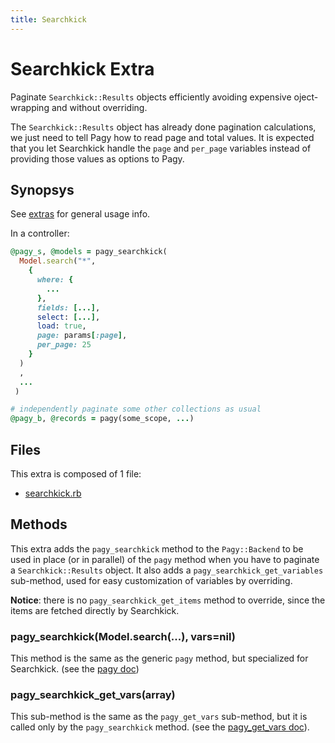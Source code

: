 ```yaml
---
title: Searchkick
---
```

# Searchkick Extra

Paginate `Searchkick::Results` objects efficiently avoiding expensive oject-wrapping and without overriding.

The `Searchkick::Results` object has already done pagination calculations, we just need to tell Pagy how to read page and total values. It is expected that you let Searchkick handle the `page` and `per_page` variables instead of providing those values as options to Pagy.

## Synopsys

See [extras](../extras.md) for general usage info.

In a controller:

```ruby
@pagy_s, @models = pagy_searchkick(
  Model.search("*",
    {
      where: {
        ...
      },
      fields: [...],
      select: [...],
      load: true,
      page: params[:page],
      per_page: 25
    }
  )
  ,
  ...
 )

# independently paginate some other collections as usual
@pagy_b, @records = pagy(some_scope, ...)
```

## Files

This extra is composed of 1 file:

- [searchkick.rb](https://github.com/ddnexus/pagy/blob/master/lib/pagy/extras/searchkick.rb)

## Methods

This extra adds the `pagy_searchkick` method to the `Pagy::Backend` to be used in place (or in parallel) of the `pagy` method when you have to paginate a `Searchkick::Results` object. It also adds a `pagy_searchkick_get_variables` sub-method, used for easy customization of variables by overriding.

**Notice**: there is no `pagy_searchkick_get_items` method to override, since the items are fetched directly by Searchkick.

### pagy_searchkick(Model.search(...), vars=nil)

This method is the same as the generic `pagy` method, but specialized for Searchkick. (see the [pagy doc](../api/backend.md#pagycollection-varsnil))

### pagy_searchkick_get_vars(array)

This sub-method is the same as the `pagy_get_vars` sub-method, but it is called only by the `pagy_searchkick` method. (see the [pagy_get_vars doc](../api/backend.md#pagy_get_varscollection-vars)).
